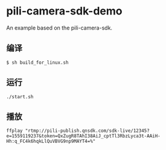 # pili-camera-sdk-demo
An example based on the pili-camera-sdk.

## 编译

```
$ sh build_for_linux.sh
```

## 运行

```
./start.sh
```

## 播放
```
ffplay "rtmp://pili-publish.qnsdk.com/sdk-live/12345?e=1559119237&token=QxZugR8TAhI38AiJ_cptTl3RbzLyca3t-AAiH-Hh:q_FC4k6hqkLlQuVBVG9np9MAYT4=%"
```

